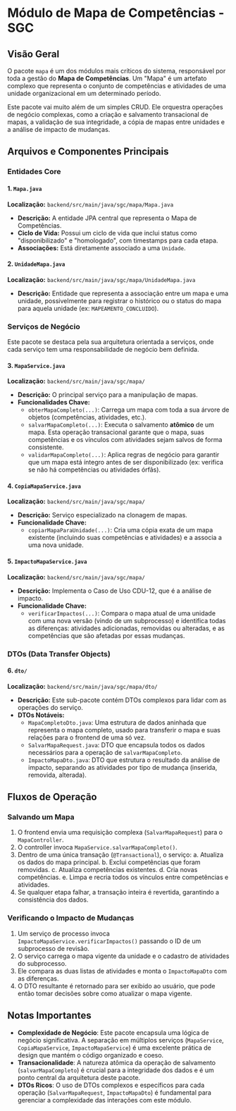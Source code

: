# Módulo de Mapa de Competências - SGC

## Visão Geral
O pacote `mapa` é um dos módulos mais críticos do sistema, responsável por toda a gestão do **Mapa de Competências**. Um "Mapa" é um artefato complexo que representa o conjunto de competências e atividades de uma unidade organizacional em um determinado período.

Este pacote vai muito além de um simples CRUD. Ele orquestra operações de negócio complexas, como a criação e salvamento transacional de mapas, a validação de sua integridade, a cópia de mapas entre unidades e a análise de impacto de mudanças.

## Arquivos e Componentes Principais

### Entidades Core

#### 1. `Mapa.java`
**Localização:** `backend/src/main/java/sgc/mapa/Mapa.java`
- **Descrição:** A entidade JPA central que representa o Mapa de Competências.
- **Ciclo de Vida:** Possui um ciclo de vida que inclui status como "disponibilizado" e "homologado", com timestamps para cada etapa.
- **Associações:** Está diretamente associado a uma `Unidade`.

#### 2. `UnidadeMapa.java`
**Localização:** `backend/src/main/java/sgc/mapa/UnidadeMapa.java`
- **Descrição:** Entidade que representa a associação entre um mapa e uma unidade, possivelmente para registrar o histórico ou o status do mapa para aquela unidade (ex: `MAPEAMENTO_CONCLUIDO`).

### Serviços de Negócio

Este pacote se destaca pela sua arquitetura orientada a serviços, onde cada serviço tem uma responsabilidade de negócio bem definida.

#### 3. `MapaService.java`
**Localização:** `backend/src/main/java/sgc/mapa/`
- **Descrição:** O principal serviço para a manipulação de mapas.
- **Funcionalidades Chave:**
  - `obterMapaCompleto(...)`: Carrega um mapa com toda a sua árvore de objetos (competências, atividades, etc.).
  - `salvarMapaCompleto(...)`: Executa o salvamento **atômico** de um mapa. Esta operação transacional garante que o mapa, suas competências e os vínculos com atividades sejam salvos de forma consistente.
  - `validarMapaCompleto(...)`: Aplica regras de negócio para garantir que um mapa está íntegro antes de ser disponibilizado (ex: verifica se não há competências ou atividades órfãs).

#### 4. `CopiaMapaService.java`
**Localização:** `backend/src/main/java/sgc/mapa/`
- **Descrição:** Serviço especializado na clonagem de mapas.
- **Funcionalidade Chave:**
  - `copiarMapaParaUnidade(...)`: Cria uma cópia exata de um mapa existente (incluindo suas competências e atividades) e a associa a uma nova unidade.

#### 5. `ImpactoMapaService.java`
**Localização:** `backend/src/main/java/sgc/mapa/`
- **Descrição:** Implementa o Caso de Uso CDU-12, que é a análise de impacto.
- **Funcionalidade Chave:**
  - `verificarImpactos(...)`: Compara o mapa atual de uma unidade com uma nova versão (vindo de um subprocesso) e identifica todas as diferenças: atividades adicionadas, removidas ou alteradas, e as competências que são afetadas por essas mudanças.

### DTOs (Data Transfer Objects)

#### 6. `dto/`
**Localização:** `backend/src/main/java/sgc/mapa/dto/`
- **Descrição:** Este sub-pacote contém DTOs complexos para lidar com as operações do serviço.
- **DTOs Notáveis:**
  - `MapaCompletoDto.java`: Uma estrutura de dados aninhada que representa o mapa completo, usado para transferir o mapa e suas relações para o frontend de uma só vez.
  - `SalvarMapaRequest.java`: DTO que encapsula todos os dados necessários para a operação de `salvarMapaCompleto`.
  - `ImpactoMapaDto.java`: DTO que estrutura o resultado da análise de impacto, separando as atividades por tipo de mudança (inserida, removida, alterada).

## Fluxos de Operação

### Salvando um Mapa
1.  O frontend envia uma requisição complexa (`SalvarMapaRequest`) para o `MapaController`.
2.  O controller invoca `MapaService.salvarMapaCompleto()`.
3.  Dentro de uma única transação (`@Transactional`), o serviço:
    a. Atualiza os dados do mapa principal.
    b. Exclui competências que foram removidas.
    c. Atualiza competências existentes.
    d. Cria novas competências.
    e. Limpa e recria todos os vínculos entre competências e atividades.
4.  Se qualquer etapa falhar, a transação inteira é revertida, garantindo a consistência dos dados.

### Verificando o Impacto de Mudanças
1.  Um serviço de processo invoca `ImpactoMapaService.verificarImpactos()` passando o ID de um subprocesso de revisão.
2.  O serviço carrega o mapa vigente da unidade e o cadastro de atividades do subprocesso.
3.  Ele compara as duas listas de atividades e monta o `ImpactoMapaDto` com as diferenças.
4.  O DTO resultante é retornado para ser exibido ao usuário, que pode então tomar decisões sobre como atualizar o mapa vigente.

## Notas Importantes
- **Complexidade de Negócio**: Este pacote encapsula uma lógica de negócio significativa. A separação em múltiplos serviços (`MapaService`, `CopiaMapaService`, `ImpactoMapaService`) é uma excelente prática de design que mantém o código organizado e coeso.
- **Transacionalidade**: A natureza atômica da operação de salvamento (`salvarMapaCompleto`) é crucial para a integridade dos dados e é um ponto central da arquitetura deste pacote.
- **DTOs Ricos**: O uso de DTOs complexos e específicos para cada operação (`SalvarMapaRequest`, `ImpactoMapaDto`) é fundamental para gerenciar a complexidade das interações com este módulo.